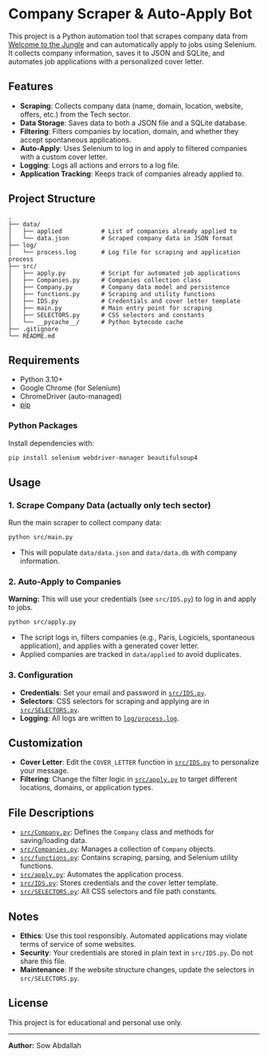 # Company Scraper & Auto-Apply Bot

This project is a Python automation tool that scrapes company data from [Welcome to the Jungle](https://www.welcometothejungle.com/) and can automatically apply to jobs using Selenium. It collects company information, saves it to JSON and SQLite, and automates job applications with a personalized cover letter.

## Features

- **Scraping**: Collects company data (name, domain, location, website, offers, etc.) from the Tech sector.
- **Data Storage**: Saves data to both a JSON file and a SQLite database.
- **Filtering**: Filters companies by location, domain, and whether they accept spontaneous applications.
- **Auto-Apply**: Uses Selenium to log in and apply to filtered companies with a custom cover letter.
- **Logging**: Logs all actions and errors to a log file.
- **Application Tracking**: Keeps track of companies already applied to.

## Project Structure

```
.
├── data/
│   ├── applied           # List of companies already applied to
│   └── data.json         # Scraped company data in JSON format
├── log/
│   └── process.log       # Log file for scraping and application process
├── src/
│   ├── apply.py          # Script for automated job applications
│   ├── Companies.py      # Companies collection class
│   ├── Company.py        # Company data model and persistence
│   ├── functions.py      # Scraping and utility functions
│   ├── IDS.py            # Credentials and cover letter template
│   ├── main.py           # Main entry point for scraping
│   ├── SELECTORS.py      # CSS selectors and constants
│   └── __pycache__/      # Python bytecode cache
├── .gitignore
└── README.md
```

## Requirements

- Python 3.10+
- Google Chrome (for Selenium)
- ChromeDriver (auto-managed)
- [pip](https://pip.pypa.io/en/stable/)

### Python Packages

Install dependencies with:

```sh
pip install selenium webdriver-manager beautifulsoup4
```

## Usage

### 1. Scrape Company Data (actually only tech sector)

Run the main scraper to collect company data:

```sh
python src/main.py
```

- This will populate `data/data.json` and `data/data.db` with company information.

### 2. Auto-Apply to Companies

**Warning:** This will use your credentials (see `src/IDS.py`) to log in and apply to jobs.

```sh
python src/apply.py
```

- The script logs in, filters companies (e.g., Paris, Logiciels, spontaneous application), and applies with a generated cover letter.
- Applied companies are tracked in `data/applied` to avoid duplicates.

### 3. Configuration

- **Credentials**: Set your email and password in [`src/IDS.py`](src/IDS.py).
- **Selectors**: CSS selectors for scraping and applying are in [`src/SELECTORS.py`](src/SELECTORS.py).
- **Logging**: All logs are written to [`log/process.log`](log/process.log).

## Customization

- **Cover Letter**: Edit the `COVER_LETTER` function in [`src/IDS.py`](src/IDS.py) to personalize your message.
- **Filtering**: Change the filter logic in [`src/apply.py`](src/apply.py) to target different locations, domains, or application types.

## File Descriptions

- [`src/Company.py`](src/Company.py): Defines the `Company` class and methods for saving/loading data.
- [`src/Companies.py`](src/Companies.py): Manages a collection of `Company` objects.
- [`src/functions.py`](src/functions.py): Contains scraping, parsing, and Selenium utility functions.
- [`src/apply.py`](src/apply.py): Automates the application process.
- [`src/IDS.py`](src/IDS.py): Stores credentials and the cover letter template.
- [`src/SELECTORS.py`](src/SELECTORS.py): All CSS selectors and file path constants.

## Notes

- **Ethics**: Use this tool responsibly. Automated applications may violate terms of service of some websites.
- **Security**: Your credentials are stored in plain text in `src/IDS.py`. Do not share this file.
- **Maintenance**: If the website structure changes, update the selectors in `src/SELECTORS.py`.

## License

This project is for educational and personal use only.

---

**Author:** Sow Abdallah